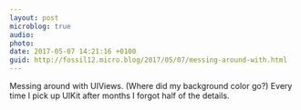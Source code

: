 ```yaml
---
layout: post
microblog: true
audio: 
photo: 
date: 2017-05-07 14:21:16 +0100
guid: http://fossil12.micro.blog/2017/05/07/messing-around-with.html
---
```

Messing around with UIViews. (Where did my background color go?) Every time I pick up UIKit after months I forgot half of the details.
